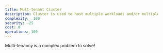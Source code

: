 ```yaml
---
title: Mult-tenant Cluster
description: Cluster is used to host multiple workloads and/or multiple teams
complexity:  100
security: -25
cost: 0
operations: 100
---
```


Multi-tenancy is a complex problem to solve!
